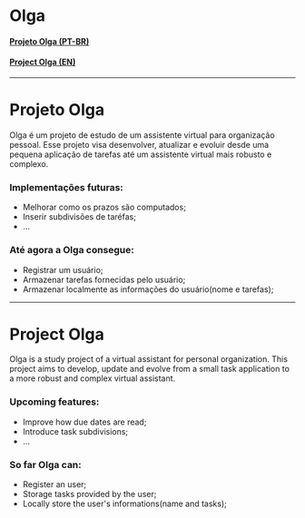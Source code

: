 # Olga

#### [Projeto Olga (PT-BR)](#projeto-olga)
#### [Project Olga (EN)](#project-olga)

---
# Projeto Olga

Olga é um projeto de estudo de um assistente virtual para organização pessoal. Esse projeto visa desenvolver, atualizar e evoluir desde uma pequena aplicação de tarefas até um assistente virtual mais robusto e complexo.

### Implementações futuras:

- Melhorar como os prazos são computados;
- Inserir subdivisões de taréfas;
- ...

### Até agora a Olga consegue:

- Registrar um usuário;
- Armazenar tarefas fornecidas pelo usuário;
- Armazenar localmente as informações do usuário(nome e tarefas);

---

# Project Olga

Olga is a study project of a virtual assistant for personal organization. This project aims to develop, update and evolve from a small task application to a more robust and complex virtual assistant. 

### Upcoming features:

- Improve how due dates are read;
- Introduce task subdivisions;
- ...

### So far Olga can:

- Register an user;
- Storage tasks provided by the user;
- Locally store the user's informations(name and tasks);
